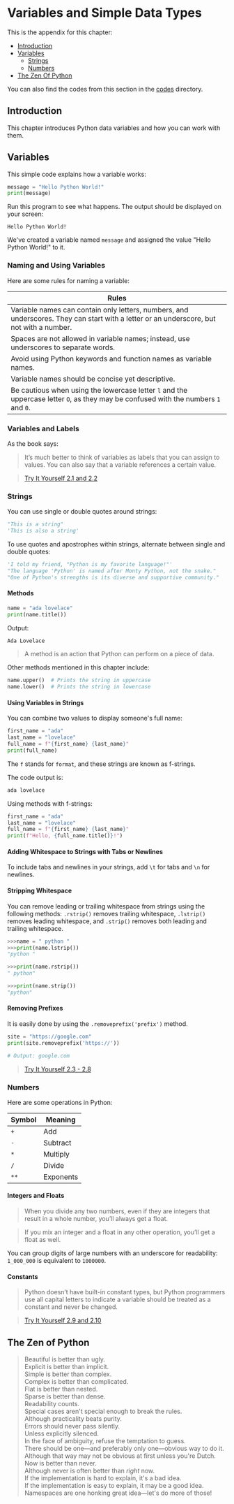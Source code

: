 # Variables and Simple Data Types

This is the appendix for this chapter:

- [Introduction](#Introduction)
- [Variables](#variables)
    - [Strings](#strings)
    - [Numbers](#numbers)
- [The Zen Of Python](#the-zen-of-python)

You can also find the codes from this section in the [codes](./codes) directory.

## Introduction

This chapter introduces Python data variables and how you can work with them.

## Variables

This simple code explains how a variable works:

```python
message = "Hello Python World!"
print(message)
```

Run this program to see what happens. The output should be displayed on your screen:

```
Hello Python World!
```

We've created a variable named `message` and assigned the value "Hello Python World!" to it.

### Naming and Using Variables

Here are some rules for naming a variable:

| Rules |
|---|
| Variable names can contain only letters, numbers, and underscores. They can start with a letter or an underscore, but not with a number. |
| Spaces are not allowed in variable names; instead, use underscores to separate words. |
| Avoid using Python keywords and function names as variable names. |
| Variable names should be concise yet descriptive. |
| Be cautious when using the lowercase letter `l` and the uppercase letter `O`, as they may be confused with the numbers `1` and `0`. |

### Variables and Labels

As the book says:

> It’s much better to think of variables as labels that you can assign to values. You can also say that a variable references a certain value.

> [Try It Yourself 2.1 and 2.2](./codes)

### Strings

You can use single or double quotes around strings:

```python
"This is a string"
'This is also a string'
```

To use quotes and apostrophes within strings, alternate between single and double quotes:

```python
'I told my friend, "Python is my favorite language!"'
"The language 'Python' is named after Monty Python, not the snake."
"One of Python's strengths is its diverse and supportive community."
```

#### Methods

```python
name = "ada lovelace"
print(name.title())
```

Output:

```python
Ada Lovelace
```

> A method is an action that Python can perform on a piece of data.

Other methods mentioned in this chapter include:

```python
name.upper()  # Prints the string in uppercase
name.lower()  # Prints the string in lowercase
```

#### Using Variables in Strings

You can combine two values to display someone's full name:

```python
first_name = "ada"
last_name = "lovelace"
full_name = f"{first_name} {last_name}"
print(full_name)
```

The `f` stands for `format`, and these strings are known as f-strings.

The code output is:

```python
ada lovelace
```

Using methods with f-strings:

```python
first_name = "ada"
last_name = "lovelace"
full_name = f"{first_name} {last_name}"
print(f"Hello, {full_name.title()}!")
```

#### Adding Whitespace to Strings with Tabs or Newlines

To include tabs and newlines in your strings, add `\t` for tabs and `\n` for newlines.

#### Stripping Whitespace

You can remove leading or trailing whitespace from strings using the following methods: `.rstrip()` removes trailing whitespace, `.lstrip()` removes leading whitespace, and `.strip()` removes both leading and trailing whitespace.

```python
>>>name = " python "
>>>print(name.lstrip())
"python "

>>>print(name.rstrip())
" python"

>>>print(name.strip())
"python"
```

#### Removing Prefixes

It is easily done by using the `.removeprefix('prefix')` method.

```python
site = "https://google.com"
print(site.removeprefix('https://'))

# Output: google.com
```

> [Try It Yourself 2.3 - 2.8](./codes/)

### Numbers

Here are some operations in Python:

| Symbol | Meaning |
| --- | --- |
| `+` | Add |
| `-` | Subtract |
| `*` | Multiply |
| `/` | Divide |
| `**` | Exponents |

#### Integers and Floats

> When you divide any two numbers, even if they are integers that result in a whole number, you’ll always get a float.

> If you mix an integer and a float in any other operation, you’ll get a float as well.

You can group digits of large numbers with an underscore for readability: `1_000_000` is equivalent to `1000000`.

#### Constants

> Python doesn’t have built-in constant types, but Python programmers use all capital letters to indicate a variable should be treated as a constant and never be changed.

> [Try It Yourself 2.9 and 2.10](./codes/)

## The Zen of Python

> Beautiful is better than ugly.  
> Explicit is better than implicit.  
> Simple is better than complex.  
> Complex is better than complicated.  
> Flat is better than nested.  
> Sparse is better than dense.  
> Readability counts.  
> Special cases aren't special enough to break the rules.  
> Although practicality beats purity.  
> Errors should never pass silently.  
> Unless explicitly silenced.  
> In the face of ambiguity, refuse the temptation to guess.  
> There should be one—and preferably only one—obvious way to do it.  
> Although that way may not be obvious at first unless you're Dutch.  
> Now is better than never.  
> Although never is often better than *right* now.  
> If the implementation is hard to explain, it's a bad idea.  
> If the implementation is easy to explain, it may be a good idea.  
> Namespaces are one honking great idea—let's do more of those!
